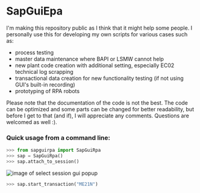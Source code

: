 # SapGuiEpa

I'm making this repository public as I think that it might help some people. I personally use this for developing my own scripts for various cases such as:
 - process testing
 - master data maintenance where BAPI or LSMW cannot help
 - new plant code creation with additional setting, especially EC02 technical log scrapping
 - transactional data creation for new functionality testing (if not using GUI's built-in recording)
 - prototyping of RPA robots

Please note that the documentation of the code is not the best. The code can be optimized and some parts can be changed for better readability, but before I get to that (and if), I will appreciate any comments. Questions are welcomed as well :). 

### Quick usage from a command line:
```python
>>> from sapguirpa import SapGuiRpa
>>> sap = SapGuiRpa()
>>> sap.attach_to_session()
```
![image of select session gui popup]()
```python
>>> sap.start_transaction("ME21N")
```
